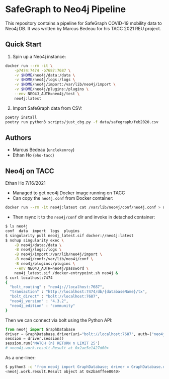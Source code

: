 # SafeGraph to Neo4j Pipeline

This repository contains a pipeline for SafeGraph COVID-19 mobility data to Neo4j DB. It was written by Marcus Bedeau for his TACC 2021 REU project.

## Quick Start

1. Spin up a Neo4j instance:
```bash
docker run --rm -it \
    -p7474:7474 -p7687:7687 \
    -v $HOME/neo4j/data:/data \
    -v $HOME/neo4j/logs:/logs \
    -v $HOME/neo4j/import:/var/lib/neo4j/import \
    -v $HOME/neo4j/plugins:/plugins \
    --env NEO4J_AUTH=neo4j/test \
    neo4j:latest
```

2. Import SafeGraph data from CSV:
```bash
poetry install
poetry run python3 scripts/just_cbg.py -f data/safegraph/feb2020.csv
```

## Authors

- Marcus Bedeau (`unclekenroy`)
- Ethan Ho (`eho-tacc`)

## Neo4j on TACC

Ethan Ho 7/16/2021

- Managed to get neo4j Docker image running on TACC
- Can copy the `neo4j.conf` from Docker container:
```bash
docker run --rm -it neo4j:latest cat /var/lib/neo4j/conf/neo4j.conf > neo4j.conf
```
- Then rsync it to the `neo4j/conf` dir and invoke in detached container:
```bash
$ ls neo4j
conf  data  import  logs  plugins
$ singularity pull neo4j_latest.sif docker://neo4j:latest
$ nohup singularity exec \
    -B neo4j/data:/data \
    -B neo4j/logs:/logs \
    -B neo4j/import:/var/lib/neo4j/import \
    -B neo4j/conf:/var/lib/neo4j/conf \
    -B neo4j/plugins:/plugins \
    --env NEO4J_AUTH=neo4j/password \
    neo4j_latest.sif /docker-entrypoint.sh neo4j &
$ curl localhost:7474
{
  "bolt_routing" : "neo4j://localhost:7687",
  "transaction" : "http://localhost:7474/db/{databaseName}/tx",
  "bolt_direct" : "bolt://localhost:7687",
  "neo4j_version" : "4.3.2",
  "neo4j_edition" : "community"
}
```

Then we can connect via bolt using the Python API:

```python
from neo4j import GraphDatabase 
driver = GraphDatabase.driver(uri="bolt://localhost:7687", auth=("neo4j", "password"))
session = driver.session()
session.run('MATCH (n) RETURN n LIMIT 25')
# <neo4j.work.result.Result at 0x2ae5e1427d60>
```

As a one-liner:

```bash
$ python3 -c 'from neo4j import GraphDatabase; driver = GraphDatabase.driver(uri="bolt://localhost:7687", auth=("neo4j", "password")); session = driver.session(); print(session.run("MATCH (n) RETURN n LIMIT 25"))'
<neo4j.work.result.Result object at 0x2ba4ffee8040>
```